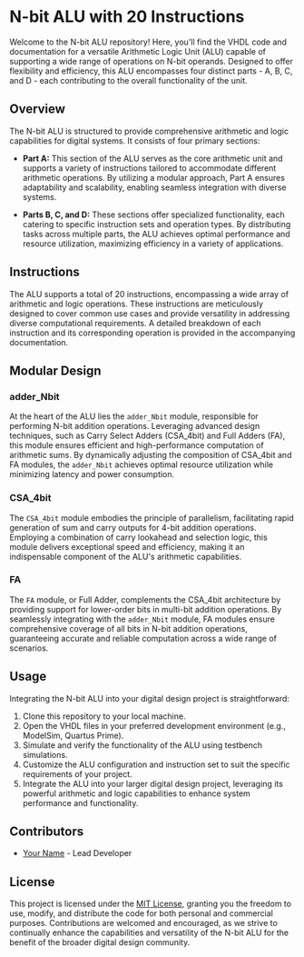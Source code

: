 # N-bit ALU with 20 Instructions

Welcome to the N-bit ALU repository! Here, you'll find the VHDL code and documentation for a versatile Arithmetic Logic Unit (ALU) capable of supporting a wide range of operations on N-bit operands. Designed to offer flexibility and efficiency, this ALU encompasses four distinct parts - A, B, C, and D - each contributing to the overall functionality of the unit.

## Overview

The N-bit ALU is structured to provide comprehensive arithmetic and logic capabilities for digital systems. It consists of four primary sections:

- **Part A:** This section of the ALU serves as the core arithmetic unit and supports a variety of instructions tailored to accommodate different arithmetic operations. By utilizing a modular approach, Part A ensures adaptability and scalability, enabling seamless integration with diverse systems.

- **Parts B, C, and D:** These sections offer specialized functionality, each catering to specific instruction sets and operation types. By distributing tasks across multiple parts, the ALU achieves optimal performance and resource utilization, maximizing efficiency in a variety of applications.

## Instructions

The ALU supports a total of 20 instructions, encompassing a wide array of arithmetic and logic operations. These instructions are meticulously designed to cover common use cases and provide versatility in addressing diverse computational requirements. A detailed breakdown of each instruction and its corresponding operation is provided in the accompanying documentation.

## Modular Design

### adder_Nbit

At the heart of the ALU lies the `adder_Nbit` module, responsible for performing N-bit addition operations. Leveraging advanced design techniques, such as Carry Select Adders (CSA_4bit) and Full Adders (FA), this module ensures efficient and high-performance computation of arithmetic sums. By dynamically adjusting the composition of CSA_4bit and FA modules, the `adder_Nbit` achieves optimal resource utilization while minimizing latency and power consumption.

### CSA_4bit

The `CSA_4bit` module embodies the principle of parallelism, facilitating rapid generation of sum and carry outputs for 4-bit addition operations. Employing a combination of carry lookahead and selection logic, this module delivers exceptional speed and efficiency, making it an indispensable component of the ALU's arithmetic capabilities.

### FA

The `FA` module, or Full Adder, complements the CSA_4bit architecture by providing support for lower-order bits in multi-bit addition operations. By seamlessly integrating with the `adder_Nbit` module, FA modules ensure comprehensive coverage of all bits in N-bit addition operations, guaranteeing accurate and reliable computation across a wide range of scenarios.

## Usage

Integrating the N-bit ALU into your digital design project is straightforward:

1. Clone this repository to your local machine.
2. Open the VHDL files in your preferred development environment (e.g., ModelSim, Quartus Prime).
3. Simulate and verify the functionality of the ALU using testbench simulations.
4. Customize the ALU configuration and instruction set to suit the specific requirements of your project.
5. Integrate the ALU into your larger digital design project, leveraging its powerful arithmetic and logic capabilities to enhance system performance and functionality.

## Contributors

- [Your Name](https://github.com/yourusername) - Lead Developer

## License

This project is licensed under the [MIT License](LICENSE), granting you the freedom to use, modify, and distribute the code for both personal and commercial purposes. Contributions are welcomed and encouraged, as we strive to continually enhance the capabilities and versatility of the N-bit ALU for the benefit of the broader digital design community.
